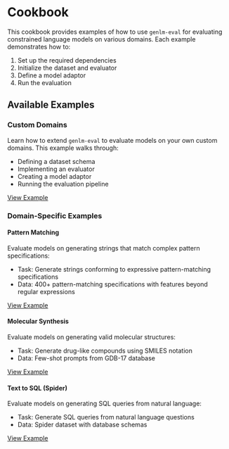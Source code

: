 # Cookbook

This cookbook provides examples of how to use `genlm-eval` for evaluating constrained language models on various domains. Each example demonstrates how to:

1. Set up the required dependencies
2. Initialize the dataset and evaluator
3. Define a model adaptor
4. Run the evaluation

## Available Examples

### Custom Domains
Learn how to extend `genlm-eval` to evaluate models on your own custom domains. This example walks through:
- Defining a dataset schema
- Implementing an evaluator
- Creating a model adaptor
- Running the evaluation pipeline

[View Example](custom_domains.ipynb)

### Domain-Specific Examples

#### Pattern Matching
Evaluate models on generating strings that match complex pattern specifications:
- Task: Generate strings conforming to expressive pattern-matching specifications
- Data: 400+ pattern-matching specifications with features beyond regular expressions

[View Example](domains/pattern_matching.ipynb)

#### Molecular Synthesis
Evaluate models on generating valid molecular structures:
- Task: Generate drug-like compounds using SMILES notation
- Data: Few-shot prompts from GDB-17 database

[View Example](domains/molecular_synthesis.ipynb)

#### Text to SQL (Spider)
Evaluate models on generating SQL queries from natural language:
- Task: Generate SQL queries from natural language questions
- Data: Spider dataset with database schemas

[View Example](domains/spider.ipynb)
